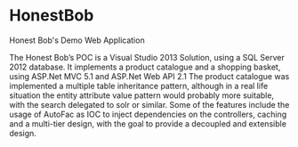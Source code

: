 HonestBob
=========

Honest Bob's Demo Web Application

The Honest Bob’s POC is a Visual Studio 2013 Solution, using a SQL Server 2012 database. It implements a product catalogue and a shopping basket, using ASP.Net MVC 5.1 and ASP.Net Web API 2.1
The product catalogue was implemented a multiple table inheritance pattern, although in a real life situation the entity attribute value pattern would probably more suitable, with the search delegated to solr or similar.
Some of the features include the usage of AutoFac as IOC to inject dependencies on the controllers, caching and a multi-tier design, with the goal to provide a decoupled and extensible design.

